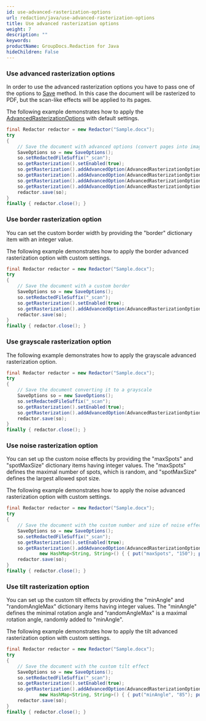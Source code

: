 ```yaml
---
id: use-advanced-rasterization-options
url: redaction/java/use-advanced-rasterization-options
title: Use advanced rasterization options
weight: 7
description: ""
keywords: 
productName: GroupDocs.Redaction for Java
hideChildren: False
---
```

### Use advanced rasterization options

In order to use the advanced rasterization options you have to pass one of the options to [Save](https://reference.groupdocs.com/java/redaction/groupdocs.redaction/redactor/methods/save) method. In this case the document will be rasterized to PDF, but the scan-like effects will be applied to its pages.

The following example demonstrates how to apply the [AdvancedRasterizationOptions](https://reference.groupdocs.com/redaction/java/groupdocs.redaction.options/advancedrasterizationoptions/) with default settings. 

```java
final Redactor redactor = new Redactor("Sample.docx");
try 
{
    // Save the document with advanced options (convert pages into images, and save PDF with scan-like pages)
    SaveOptions so = new SaveOptions();
    so.setRedactedFileSuffix("_scan");
    so.getRasterization().setEnabled(true);
    so.getRasterization().addAdvancedOption(AdvancedRasterizationOptions.Border);
    so.getRasterization().addAdvancedOption(AdvancedRasterizationOptions.Noise);
    so.getRasterization().addAdvancedOption(AdvancedRasterizationOptions.Grayscale);
    so.getRasterization().addAdvancedOption(AdvancedRasterizationOptions.Tilt);
    redactor.save(so);
}
finally { redactor.close(); }

```

### Use border rasterization option

You can set the custom border width by providing the "border" dictionary item with an integer value.

The following example demonstrates how to apply the border advanced rasterization option with custom settings.

```java
final Redactor redactor = new Redactor("Sample.docx");
try 
{
    // Save the document with a custom border
    SaveOptions so = new SaveOptions();
    so.setRedactedFileSuffix("_scan");
    so.getRasterization().setEnabled(true);
    so.getRasterization().addAdvancedOption(AdvancedRasterizationOptions.Border, new HashMap<String, String>() { { put("border", "10"); } });
    redactor.save(so);
}
finally { redactor.close(); }

```

### Use grayscale rasterization option

The following example demonstrates how to apply the grayscale advanced rasterization option.

```java
final Redactor redactor = new Redactor("Sample.docx");
try 
{
    // Save the document converting it to a grayscale
    SaveOptions so = new SaveOptions();
    so.setRedactedFileSuffix("_scan");
    so.getRasterization().setEnabled(true);
    so.getRasterization().addAdvancedOption(AdvancedRasterizationOptions.Grayscale);
    redactor.save(so);
}
finally { redactor.close(); }

```

### Use noise rasterization option

You can set up the custom noise effects by providing the "maxSpots" and "spotMaxSize" dictionary items having integer values. The "maxSpots" defines the maximal number of spots, which is random, and "spotMaxSize" defines the largest allowed spot size.

The following example demonstrates how to apply the noise advanced rasterization option with custom settings.

```java
final Redactor redactor = new Redactor("Sample.docx");
try 
{
    // Save the document with the custom number and size of noise effects
    SaveOptions so = new SaveOptions();
    so.setRedactedFileSuffix("_scan");
    so.getRasterization().setEnabled(true);
    so.getRasterization().addAdvancedOption(AdvancedRasterizationOptions.Noise, 
            new HashMap<String, String>() { { put("maxSpots", "150"); put("spotMaxSize", "15"); } });
    redactor.save(so);
}
finally { redactor.close(); }

```

### Use tilt rasterization option

You can set up the custom tilt effects by providing the "minAngle" and "randomAngleMax" dictionary items having integer values. The "minAngle" defines the minimal rotation angle and "randomAngleMax" is a maximal rotation angle, randomly added to "minAngle".

The following example demonstrates how to apply the tilt advanced rasterization option with custom settings.

```java
final Redactor redactor = new Redactor("Sample.docx");
try 
{
    // Save the document with the custom tilt effect
    SaveOptions so = new SaveOptions();
    so.setRedactedFileSuffix("_scan");
    so.getRasterization().setEnabled(true);
    so.getRasterization().addAdvancedOption(AdvancedRasterizationOptions.Tilt,
            new HashMap<String, String>() { { put("minAngle", "85"); put("randomAngleMax", "5"); } });
    redactor.save(so);
}
finally { redactor.close(); }

```

